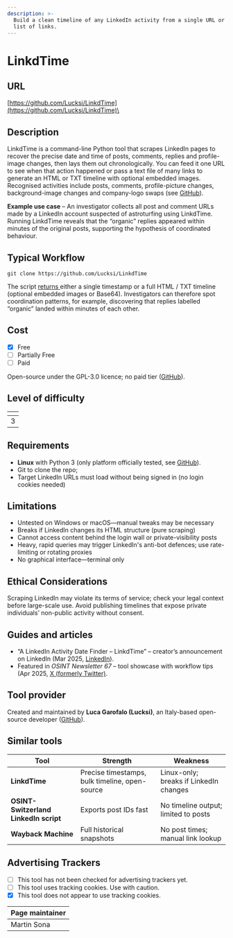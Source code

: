 ```yaml
---
description: >-
  Build a clean timeline of any LinkedIn activity from a single URL or a whole
  list of links.
---
```


# LinkdTime

## URL

[https://github.com/Lucksi/LinkdTime](https://github.com/Lucksi/LinkdTime)\


## Description

LinkdTime is a command-line Python tool that scrapes LinkedIn pages to recover the precise date and time of posts, comments, replies and profile-image changes, then lays them out chronologically. You can feed it one URL to see when that action happened or pass a text file of many links to generate an HTML or TXT timeline with optional embedded images. Recognised activities include posts, comments, profile-picture changes, background-image changes and company-logo swaps (see [GitHub](https://github.com/Lucksi/LinkdTime)).

**Example use case** – An investigator collects all post and comment URLs made by a LinkedIn account suspected of astroturfing using LinkdTime. Running LinkdTime reveals that the “organic” replies appeared within minutes of the original posts, supporting the hypothesis of coordinated behaviour.

## Typical Workflow

```
git clone https://github.com/Lucksi/LinkdTime
```

The script [returns ](https://github.com/Lucksi/LinkdTime)either a single timestamp or a full HTML / TXT timeline (optional embedded images or Base64). Investigators can therefore spot coordination patterns, for example, discovering that replies labelled “organic” landed within minutes of each other.

## Cost

* [x] Free
* [ ] Partially Free
* [ ] Paid

Open-source under the GPL-3.0 licence; no paid tier ([GitHub](https://github.com/Lucksi/LinkdTime)).

## Level of difficulty

<table><thead><tr><th data-type="rating" data-max="5"></th></tr></thead><tbody><tr><td>3</td></tr></tbody></table>

## Requirements

* **Linux** with Python 3 (only platform officially tested, see [GitHub](https://github.com/Lucksi/LinkdTime)).
* Git to clone the repo;
* Target LinkedIn URLs must load without being signed in (no login cookies needed)

## Limitations

* Untested on Windows or macOS—manual tweaks may be necessary
* Breaks if LinkedIn changes its HTML structure (pure scraping)
* Cannot access content behind the login wall or private-visibility posts
* Heavy, rapid queries may trigger LinkedIn's anti-bot defences; use rate-limiting or rotating proxies
* No graphical interface—terminal only

## Ethical Considerations

Scraping LinkedIn may violate its terms of service; check your legal context before large-scale use. Avoid publishing timelines that expose private individuals’ non-public activity without consent.

## Guides and articles

* “A LinkedIn Activity Date Finder – LinkdTime” – creator’s announcement on LinkedIn (Mar 2025, [LinkedIn](https://www.linkedin.com/posts/lucksi_github-lucksilinkdtime-a-linkedin-activity-activity-7297196149533216770-gXnx?utm_source=chatgpt.com)).
* Featured in _OSINT Newsletter 67_ – tool showcase with workflow tips (Apr 2025, [X (formerly Twitter)](https://twitter.com/osintnewsletter/status/1910012947725689196?utm_source=chatgpt.com).

## Tool provider

Created and maintained by **Luca Garofalo (Lucksi)**, an Italy-based open-source developer ([GitHub](https://github.com/Lucksi?utm_source=chatgpt.com)).

## Similar tools

| Tool                                  | Strength                                       | Weakness                               |
| ------------------------------------- | ---------------------------------------------- | -------------------------------------- |
| **LinkdTime**                         | Precise timestamps, bulk timeline, open-source | Linux-only; breaks if LinkedIn changes |
| **OSINT-Switzerland LinkedIn script** | Exports post IDs fast                          | No timeline output; limited to posts   |
| **Wayback Machine**                   | Full historical snapshots                      | No post times; manual link lookup      |

## Advertising Trackers

* [ ] This tool has not been checked for advertising trackers yet.
* [ ] This tool uses tracking cookies. Use with caution.
* [x] This tool does not appear to use tracking cookies.

| Page maintainer |
| --------------- |
| Martin Sona     |
